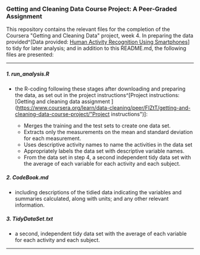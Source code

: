 ### Getting and Cleaning Data Course Project: A Peer-Graded Assignment

This repository contains the relevant files for the completion of the Coursera 
"Getting and Cleaning Data" project, week 4. In preparing the data provided^[Data provided: [Human Activity Recognition Using Smartphones](http://archive.ics.uci.edu/ml/datasets/Human+Activity+Recognition+Using+Smartphones/)]
to tidy for later analysis; and in addition to this README.md, the following 
files are presented:

***
##### 1. run_analysis.R

* the R-coding following these stages after downloading and preparing the data, 
as set out in the project instructions^[Project instructions: [Getting and cleaning data assignment ](https://www.coursera.org/learn/data-cleaning/peer/FIZtT/getting-and-cleaning-data-course-project/"Project instructions")]:

    * Merges the training and the test sets to create one data set.
    * Extracts only the measurements on the mean and standard deviation for each 
      measurement.
    * Uses descriptive activity names to name the activities in the data set
    * Appropriately labels the data set with descriptive variable names.
    * From the data set in step 4, a second independent tidy data set with the 
      average of each variable for each activity and each subject.

##### 2. CodeBook.md 

* including descriptions of the tidied data indicating the variables and 
summaries calculated, along with units; and any other relevant information.

##### 3. TidyDataSet.txt

* a second, independent tidy data set with the average of each variable for each 
activity and each subject.

***
[^1]: [Data provided: [Human Activity Recognition Using Smartphones](http://archive.ics.uci.edu/ml/datasets/Human+Activity+Recognition+Using+Smartphones)]  
[^2]: [Project instructions](https://www.coursera.org/learn/data-cleaning/peer/FIZtT/getting-and-cleaning-data-course-project)]
